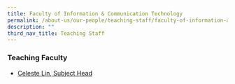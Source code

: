 ```yaml
---
title: Faculty of Information & Communication Technology
permalink: /about-us/our-people/teaching-staff/faculty-of-information-and-communication-technology/
description: ""
third_nav_title: Teaching Staff
---
```

### Teaching Faculty


*   [Celeste Lin, Subject Head](/about-us/our-people/teaching-staff/faculty-of-information-and-communication-technology/celeste-lin)